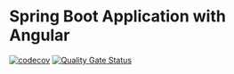 # Spring Boot Application with Angular

[![codecov](https://codecov.io/gh/merkio/planner/branch/master/graph/badge.svg?token=A5I19YBOBR)](https://codecov.io/gh/merkio/planner)
[![Quality Gate Status](https://sonarcloud.io/api/project_badges/measure?project=planner&metric=alert_status)](https://sonarcloud.io/summary/new_code?id=planner)
